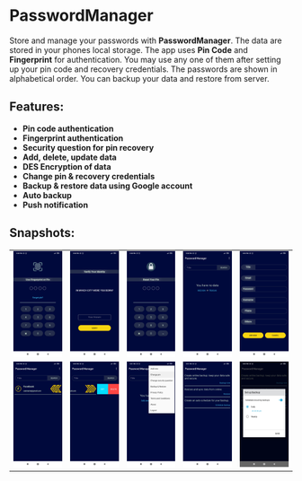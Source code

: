 # PasswordManager
Store and manage your passwords with **PasswordManager**. The data are stored in your phones local storage. The app uses **Pin Code** and **Fingerprint** for authentication. You may use any one of them after setting up your pin code and recovery credentials. The passwords are shown in alphabetical order. You can backup your data and restore from server.

## Features:
* **Pin code authentication**
* **Fingerprint authentication**
* **Security question for pin recovery**
* **Add, delete, update data**
* **DES Encryption of data**
* **Change pin & recovery credentials**
* **Backup & restore data using Google account**
* **Auto backup**
* **Push notification**

## Snapshots:
|   |   |   |   |   |
|-----|-----|-----|-----|-----|
| ![](/Snapshots/1.jpg) | ![](/Snapshots/2.jpg) | ![](/Snapshots/3.jpg) | ![](/Snapshots/4.jpg) | ![](/Snapshots/5.jpg) |
| ![](/Snapshots/6.jpg) | ![](/Snapshots/7.jpg) | ![](/Snapshots/8.jpg) | ![](/Snapshots/9.jpg) | ![](/Snapshots/10.jpg) |
